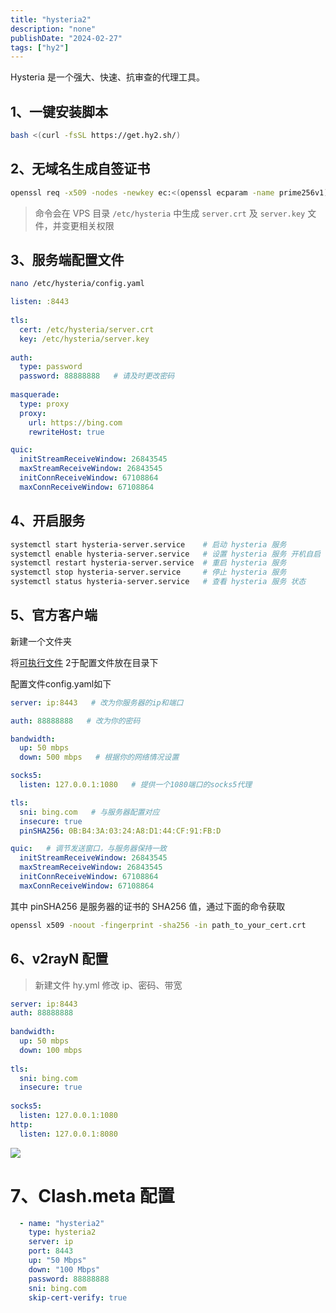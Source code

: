 ```yaml
---
title: "hysteria2"
description: "none"
publishDate: "2024-02-27"
tags: ["hy2"]
---
```

Hysteria 是一个强大、快速、抗审查的代理工具。
<!-- more --> 

## 1、一键安装脚本

```sh
bash <(curl -fsSL https://get.hy2.sh/)
```

## 2、无域名生成自签证书

```sh
openssl req -x509 -nodes -newkey ec:<(openssl ecparam -name prime256v1) -keyout /etc/hysteria/server.key -out /etc/hysteria/server.crt -subj "/CN=bing.com" -days 36500 && sudo chown hysteria /etc/hysteria/server.key && sudo chown hysteria /etc/hysteria/server.crt
```

> 命令会在 VPS 目录 `/etc/hysteria` 中生成 `server.crt` 及 `server.key` 文件，并变更相关权限

## 3、服务端配置文件

```sh
nano /etc/hysteria/config.yaml
```

```yaml
listen: :8443
 
tls:
  cert: /etc/hysteria/server.crt
  key: /etc/hysteria/server.key
 
auth:
  type: password
  password: 88888888   # 请及时更改密码
 
masquerade:
  type: proxy
  proxy:
    url: https://bing.com 
    rewriteHost: true

quic:
  initStreamReceiveWindow: 26843545 
  maxStreamReceiveWindow: 26843545 
  initConnReceiveWindow: 67108864 
  maxConnReceiveWindow: 67108864
```

## 4、开启服务

```sh
systemctl start hysteria-server.service    # 启动 hysteria 服务
systemctl enable hysteria-server.service   # 设置 hysteria 服务 开机自启
systemctl restart hysteria-server.service  # 重启 hysteria 服务
systemctl stop hysteria-server.service     # 停止 hysteria 服务
systemctl status hysteria-server.service   # 查看 hysteria 服务 状态
```

## 5、官方客户端

新建一个文件夹

将[可执行文件](https://v2.hysteria.network/zh/docs/getting-started/Installation/) 2于配置文件放在目录下

配置文件config.yaml如下

```yaml
server: ip:8443   # 改为你服务器的ip和端口

auth: 88888888   # 改为你的密码

bandwidth: 
  up: 50 mbps
  down: 500 mbps   # 根据你的网络情况设置

socks5:
  listen: 127.0.0.1:1080   # 提供一个1080端口的socks5代理

tls:
  sni: bing.com   # 与服务器配置对应
  insecure: true 
  pinSHA256: 0B:B4:3A:03:24:A8:D1:44:CF:91:FB:D

quic:   # 调节发送窗口，与服务器保持一致
  initStreamReceiveWindow: 26843545 
  maxStreamReceiveWindow: 26843545 
  initConnReceiveWindow: 67108864 
  maxConnReceiveWindow: 67108864
``` 

其中 pinSHA256 是服务器的证书的 SHA256 值，通过下面的命令获取

```sh
openssl x509 -noout -fingerprint -sha256 -in path_to_your_cert.crt
```

## 6、v2rayN 配置

> 新建文件 hy.yml 修改 ip、密码、带宽

```yml
server: ip:8443
auth: 88888888
 
bandwidth:
  up: 50 mbps
  down: 100 mbps
  
tls:
  sni: bing.com  
  insecure: true  
 
socks5:
  listen: 127.0.0.1:1080
http:
  listen: 127.0.0.1:8080
```

![](https://i.730307.xyz/202407192109907.jpeg)

# 7、Clash.meta 配置

```yaml
  - name: "hysteria2"
    type: hysteria2
    server: ip
    port: 8443
    up: "50 Mbps" 
    down: "100 Mbps" 
    password: 88888888
    sni: bing.com
    skip-cert-verify: true
```
